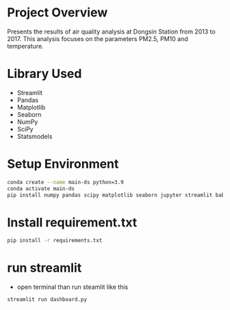 # Project Overview
Presents the results of air quality analysis at Dongsin Station from 2013 to 2017. This analysis focuses on the parameters PM2.5, PM10 and temperature.
# Library Used
- Streamlit
- Pandas
- Matplotlib
- Seaborn
- NumPy
- SciPy
- Statsmodels
# Setup Environment

```bash
conda create --name main-ds python=3.9
conda activate main-ds
pip install numpy pandas scipy matplotlib seaborn jupyter streamlit babel
```
# Install requirement.txt
```bash
pip install -r requirements.txt
```
# run streamlit
- open terminal than run steamlit like this
```bash
streamlit run dashboard.py
```


